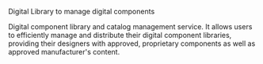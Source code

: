 Digital Library to manage digital components

Digital component library and catalog management service.  It allows users to efficiently manage and distribute their digital component libraries, providing their designers with approved, proprietary components as well as approved manufacturer's content. 
